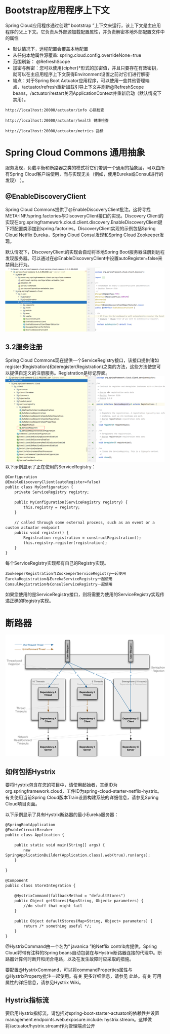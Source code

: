 # Bootstrap应用程序上下文
Spring Cloud应用程序通过创建“ bootstrap ”上下文来运行，该上下文是主应用程序的父上下文。它负责从外部源加载配置属性，并负责解密本地外部配置文件中的属性
* 默认情况下，远程配置会覆盖本地配置
* 从任何本地属性源覆盖: spring.cloud.config.overrideNone=true
* 范围刷新： @RefreshScope
* 加密与解密：您可以使用{cipher}*形式的加密值，并且只要存在有效密钥，就可以在主应用程序上下文获得Environment设置之前对它们进行解密
* 端点：对于Spring Boot Actuator应用程序，可以使用一些其他管理端点，/actuator/refresh重新加载引导上下文并刷新@RefreshScope beans，/actuator/restart关闭ApplicationContext并重新启动（默认情况下禁用）。
```
http://localhost:20000/actuator/info 心跳检查

http://localhost:20000/actuator/health 健康检查

http://localhost:20000/actuator/metrics 指标
```
# Spring Cloud Commons 通用抽象
服务发现，负载平衡和断路器之类的模式将它们带到一个通用的抽象层，可以由所有Spring Cloud客户端使用，而与实现无关（例如，使用Eureka或Consul进行的发现） ）。
## @EnableDiscoveryClient
Spring Cloud Commons提供了@EnableDiscoveryClient批注。这将寻找META-INF/spring.factories与DiscoveryClient接口的实现。Discovery Client的实现在org.springframework.cloud.client.discovery.EnableDiscoveryClient键下将配置类添加到spring.factories。DiscoveryClient实现的示例包括Spring Cloud Netflix Eureka，Spring Cloud Consul发现和Spring Cloud Zookeeper发现。

默认情况下，DiscoveryClient的实现会自动将本地Spring Boot服务器注册到远程发现服务器。可以通过在@EnableDiscoveryClient中设置autoRegister=false来禁用此行为。
![](./assets/springcloud-readme-1644803183317.png)

## 3.2服务注册
Spring Cloud Commons现在提供一个ServiceRegistry接口，该接口提供诸如register(Registration)和deregister(Registration)之类的方法，这些方法使您可以提供自定义的注册服务。Registration是标记界面。
![](./assets/springcloud-readme-1644803268855.png)
以下示例显示了正在使用的ServiceRegistry：
```
@Configuration
@EnableDiscoveryClient(autoRegister=false)
public class MyConfiguration {
    private ServiceRegistry registry;

    public MyConfiguration(ServiceRegistry registry) {
        this.registry = registry;
    }

    // called through some external process, such as an event or a custom actuator endpoint
    public void register() {
        Registration registration = constructRegistration();
        this.registry.register(registration);
    }
}
```
每个ServiceRegistry实现都有自己的Registry实现。

    ZookeeperRegistration与ZookeeperServiceRegistry一起使用
    EurekaRegistration与EurekaServiceRegistry一起使用
    ConsulRegistration与ConsulServiceRegistry一起使用

如果您使用的是ServiceRegistry接口，则将需要为使用的ServiceRegistry实现传递正确的Registry实现。

# 断路器
![](./assets/springcloud-readme-1644806143858.png)

## 如何包括Hystrix

要将Hystrix包含在您的项目中，请使用起始者，其组ID为org.springframework.cloud，工件ID为spring-cloud-starter-netflix-hystrix。有关使用当前Spring
Cloud版本Train设置构建系统的详细信息，请参见Spring Cloud项目页面。

以下示例显示了具有Hystrix断路器的最小Eureka服务器：
```
@SpringBootApplication
@EnableCircuitBreaker
public class Application {

    public static void main(String[] args) {
        new SpringApplicationBuilder(Application.class).web(true).run(args);
    }

}

@Component
public class StoreIntegration {

    @HystrixCommand(fallbackMethod = "defaultStores")
    public Object getStores(Map<String, Object> parameters) {
        //do stuff that might fail
    }

    public Object defaultStores(Map<String, Object> parameters) {
        return /* something useful */;
    }
}
```
@HystrixCommand由一个名为“ javanica ”的Netflix contrib库提供。Spring Cloud将带有注释的Spring beans自动包装在与Hystrix断路器连接的代理中。断路器计算何时断开和闭合电路，以及在发生故障时应采取的措施。

要配置@HystrixCommand，可以将commandProperties属性与@HystrixProperty批注一起使用。有关 更多详细信息，请参见 此处。有关 可用属性的详细信息，请参见Hystrix Wiki。

## Hystrix指标流

要启用Hystrix指标流，请包括对spring-boot-starter-actuator的依赖性并设置management.endpoints.web.exposure.include: hystrix.stream。这样做将/actuator/hystrix.stream作为管理端点公开
